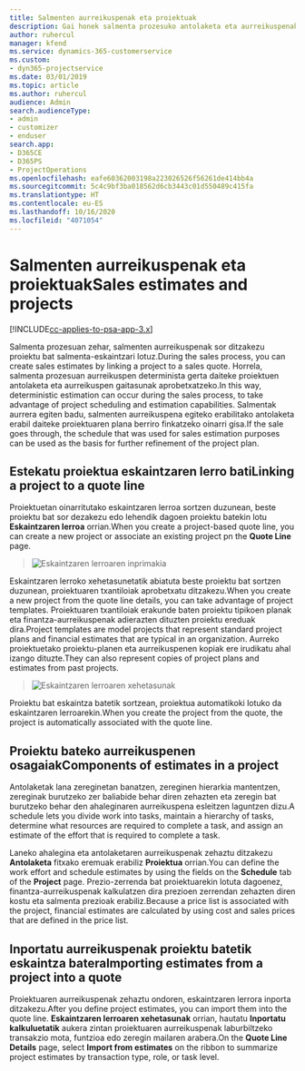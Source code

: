```yaml
---
title: Salmenten aurreikuspenak eta proiektuak
description: Gai honek salmenta prozesuko antolaketa eta aurreikuspenak aprobetxatzeari buruzko informazioa eskaintzen du.
author: ruhercul
manager: kfend
ms.service: dynamics-365-customerservice
ms.custom:
- dyn365-projectservice
ms.date: 03/01/2019
ms.topic: article
ms.author: ruhercul
audience: Admin
search.audienceType:
- admin
- customizer
- enduser
search.app:
- D365CE
- D365PS
- ProjectOperations
ms.openlocfilehash: eafe60362003198a223026526f56261de414bb4a
ms.sourcegitcommit: 5c4c9bf3ba018562d6cb3443c01d550489c415fa
ms.translationtype: HT
ms.contentlocale: eu-ES
ms.lasthandoff: 10/16/2020
ms.locfileid: "4071054"
---
```

# <a name="sales-estimates-and-projects"></a><span data-ttu-id="38c84-103">Salmenten aurreikuspenak eta proiektuak</span><span class="sxs-lookup"><span data-stu-id="38c84-103">Sales estimates and projects</span></span>

[!INCLUDE[cc-applies-to-psa-app-3.x](../includes/cc-applies-to-psa-app-3x.md)]

<span data-ttu-id="38c84-104">Salmenta prozesuan zehar, salmenten aurreikuspenak sor ditzakezu proiektu bat salmenta-eskaintzari lotuz.</span><span class="sxs-lookup"><span data-stu-id="38c84-104">During the sales process, you can create sales estimates by linking a project to a sales quote.</span></span> <span data-ttu-id="38c84-105">Horrela, salmenta prozesuan aurreikuspen determinista gerta daiteke proiektuen antolaketa eta aurreikuspen gaitasunak aprobetxatzeko.</span><span class="sxs-lookup"><span data-stu-id="38c84-105">In this way, deterministic estimation can occur during the sales process, to take advantage of project scheduling and estimation capabilities.</span></span> <span data-ttu-id="38c84-106">Salmentak aurrera egiten badu, salmenten aurreikuspena egiteko erabilitako antolaketa erabil daiteke proiektuaren plana berriro finkatzeko oinarri gisa.</span><span class="sxs-lookup"><span data-stu-id="38c84-106">If the sale goes through, the schedule that was used for sales estimation purposes can be used as the basis for further refinement of the project plan.</span></span>

## <a name="linking-a-project-to-a-quote-line"></a><span data-ttu-id="38c84-107">Estekatu proiektua eskaintzaren lerro bati</span><span class="sxs-lookup"><span data-stu-id="38c84-107">Linking a project to a quote line</span></span>

<span data-ttu-id="38c84-108">Proiektuetan oinarritutako eskaintzaren lerroa sortzen duzunean, beste proiektu bat sor dezakezu edo lehendik dagoen proiektu batekin lotu **Eskaintzaren lerroa** orrian.</span><span class="sxs-lookup"><span data-stu-id="38c84-108">When you create a project-based quote line, you can create a new project or associate an existing project pn the **Quote Line** page.</span></span> 

> ![Eskaintzaren lerroaren inprimakia](media/project-8.png)
 
<span data-ttu-id="38c84-110">Eskaintzaren lerroko xehetasunetatik abiatuta beste proiektu bat sortzen duzunean, proiektuaren txantiloiak aprobetxatu ditzakezu.</span><span class="sxs-lookup"><span data-stu-id="38c84-110">When you create a new project from the quote line details, you can take advantage of project templates.</span></span> <span data-ttu-id="38c84-111">Proiektuaren txantiloiak erakunde baten proiektu tipikoen planak eta finantza-aurreikuspenak adierazten dituzten proiektu ereduak dira.</span><span class="sxs-lookup"><span data-stu-id="38c84-111">Project templates are model projects that represent standard project plans and financial estimates that are typical in an organization.</span></span> <span data-ttu-id="38c84-112">Aurreko proiektuetako proiektu-planen eta aurreikuspenen kopiak ere irudikatu ahal izango dituzte.</span><span class="sxs-lookup"><span data-stu-id="38c84-112">They can also represent copies of project plans and estimates from past projects.</span></span>

> ![Eskaintzaren lerroaren xehetasunak](media/project-9.png)
  
<span data-ttu-id="38c84-114">Proiektu bat eskaintza batetik sortzean, proiektua automatikoki lotuko da eskaintzaren lerroarekin.</span><span class="sxs-lookup"><span data-stu-id="38c84-114">When you create the project from the quote, the project is automatically associated with the quote line.</span></span>

## <a name="components-of-estimates-in-a-project"></a><span data-ttu-id="38c84-115">Proiektu bateko aurreikuspenen osagaiak</span><span class="sxs-lookup"><span data-stu-id="38c84-115">Components of estimates in a project</span></span>

<span data-ttu-id="38c84-116">Antolaketak lana zereginetan banatzen, zereginen hierarkia mantentzen, zereginak burutzeko zer baliabide behar diren zehazten eta zeregin bat burutzeko behar den ahaleginaren aurreikuspena esleitzen laguntzen dizu.</span><span class="sxs-lookup"><span data-stu-id="38c84-116">A schedule lets you divide work into tasks, maintain a hierarchy of tasks, determine what resources are required to complete a task, and assign an estimate of the effort that is required to complete a task.</span></span>

<span data-ttu-id="38c84-117">Laneko ahalegina eta antolaketaren aurreikuspenak zehaztu ditzakezu **Antolaketa** fitxako eremuak erabiliz **Proiektua** orrian.</span><span class="sxs-lookup"><span data-stu-id="38c84-117">You can define the work effort and schedule estimates by using the fields on the **Schedule** tab of the **Project** page.</span></span> <span data-ttu-id="38c84-118">Prezio-zerrenda bat proiektuarekin lotuta dagoenez, finantza-aurreikuspenak kalkulatzen dira prezioen zerrendan zehazten diren kostu eta salmenta prezioak erabiliz.</span><span class="sxs-lookup"><span data-stu-id="38c84-118">Because a price list is associated with the project, financial estimates are calculated by using cost and sales prices that are defined in the price list.</span></span>

## <a name="importing-estimates-from-a-project-into-a-quote"></a><span data-ttu-id="38c84-119">Inportatu aurreikuspenak proiektu batetik eskaintza batera</span><span class="sxs-lookup"><span data-stu-id="38c84-119">Importing estimates from a project into a quote</span></span>

<span data-ttu-id="38c84-120">Proiektuaren aurreikuspenak zehaztu ondoren, eskaintzaren lerrora inporta ditzakezu.</span><span class="sxs-lookup"><span data-stu-id="38c84-120">After you define project estimates, you can import them into the quote line.</span></span> <span data-ttu-id="38c84-121">**Eskaintzaren lerroaren xehetasunak** orrian, hautatu **Inportatu kalkuluetatik** aukera zintan proiektuaren aurreikuspenak laburbiltzeko transakzio mota, funtzioa edo zeregin mailaren arabera.</span><span class="sxs-lookup"><span data-stu-id="38c84-121">On the **Quote Line Details** page, select **Import from estimates** on the ribbon to summarize project estimates by transaction type, role, or task level.</span></span>
